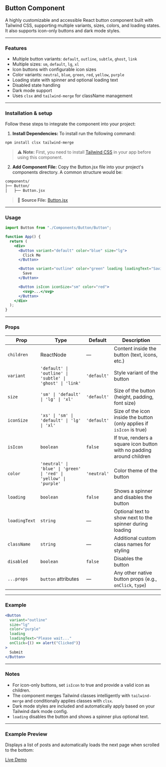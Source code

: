 ## Button Component

A highly customizable and accessible React button component built with Tailwind CSS, supporting multiple variants, sizes, colors, and loading states. It also supports icon-only buttons and dark mode styles.

---

### Features

- Multiple button variants: `default`, `outline`, `subtle`, `ghost`, `link`
- Multiple sizes: `sm`, `default`, `lg`, `xl`
- Icon buttons with configurable icon sizes
- Color variants: `neutral`, `blue`, `green`, `red`, `yellow`, `purple`
- Loading state with spinner and optional loading text
- Disabled state handling
- Dark mode support
- Uses `clsx` and `tailwind-merge` for className management

---

### Installation & setup
Follow these steps to integrate the component into your project:
1. **Install Dependencies:** To install run the following command:
```bash
npm install clsx tailwind-merge
```
> ⚠️ **Note:** First, you need to install [Tailwind CSS](https://tailwindcss.com/docs/installation) in your app before using this component.

2. **Add Component File:** Copy the Button.jsx file into your project's components directory. A common structure would be:

```bash
components/
├── Button/
│   ├── Button.jsx
```

> 🔗 **Source File:** [Button.jsx](https://github.com/zainali954/react-ui-components/tree/main/src/UI/Button/Button.jsx)

---

### Usage

```jsx
import Button from "./Components/Button/Button";

function App() {
  return (
    <div>
      <Button variant="default" color="blue" size="lg">
        Click Me
      </Button>

      <Button variant="outline" color="green" loading loadingText="Saving...">
        Save
      </Button>

      <Button isIcon iconSize="sm" color="red">
        <svg>...</svg>
      </Button>
    </div>
  );
}
```

---

### Props

| Prop          | Type                                                              | Default     | Description                                                           |
| ------------- | ----------------------------------------------------------------- | ----------- | --------------------------------------------------------------------- |
| `children`    | ReactNode                                                         | —           | Content inside the button (text, icons, etc.)                         |
| `variant`     | `'default' \| 'outline' \| 'subtle' \| 'ghost' \| 'link'`         | `'default'` | Style variant of the button                                           |
| `size`        | `'sm' \| 'default' \| 'lg' \| 'xl'`                               | `'default'` | Size of the button (height, padding, font size)                       |
| `iconSize`    | `'xs' \| 'sm' \| 'default' \| 'lg' \| 'xl'`                       | `'default'` | Size of the icon inside the button (only applies if `isIcon` is true) |
| `isIcon`      | `boolean`                                                         | `false`     | If true, renders a square icon button with no padding around children |
| `color`       | `'neutral' \| 'blue' \| 'green' \| 'red' \| 'yellow' \| 'purple'` | `'neutral'` | Color theme of the button                                             |
| `loading`     | `boolean`                                                         | `false`     | Shows a spinner and disables the button                               |
| `loadingText` | `string`                                                          | —           | Optional text to show next to the spinner during loading              |
| `className`   | `string`                                                          | —           | Additional custom class names for styling                             |
| `disabled`    | `boolean`                                                         | `false`     | Disables the button                                                   |
| `...props`    | `button` attributes                                               | —           | Any other native button props (e.g., `onClick`, `type`)               |

---

### Example

```jsx
<Button
  variant="outline"
  size="lg"
  color="purple"
  loading
  loadingText="Please wait..."
  onClick={() => alert("Clicked")}
>
  Submit
</Button>
```

---

### Notes

* For icon-only buttons, set `isIcon` to true and provide a valid icon as children.
* The component merges Tailwind classes intelligently with `tailwind-merge` and conditionally applies classes with `clsx`.
* Dark mode styles are included and automatically apply based on your Tailwind dark mode config.
* `loading` disables the button and shows a spinner plus optional text.

---

### Example Preview

Displays a list of posts and automatically loads the next page when scrolled to the bottom:

[Live Demo](https://react-ui-components-three.vercel.app/components/button)
